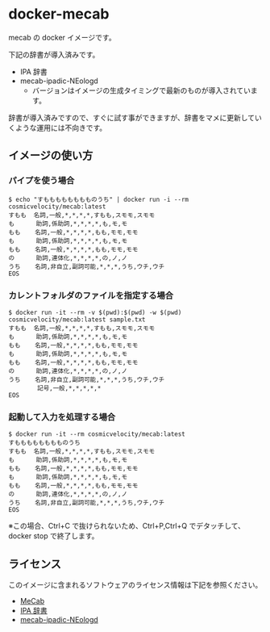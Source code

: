 # docker-mecab
mecab の docker イメージです。

下記の辞書が導入済みです。

- IPA 辞書
- mecab-ipadic-NEologd
    - バージョンはイメージの生成タイミングで最新のものが導入されています。

辞書が導入済みですので、すぐに試す事ができますが、辞書をマメに更新していくような運用には不向きです。

## イメージの使い方

### パイプを使う場合

    $ echo "すもももももももものうち" | docker run -i --rm cosmicvelocity/mecab:latest
    すもも  名詞,一般,*,*,*,*,すもも,スモモ,スモモ
    も      助詞,係助詞,*,*,*,*,も,モ,モ
    もも    名詞,一般,*,*,*,*,もも,モモ,モモ
    も      助詞,係助詞,*,*,*,*,も,モ,モ
    もも    名詞,一般,*,*,*,*,もも,モモ,モモ
    の      助詞,連体化,*,*,*,*,の,ノ,ノ
    うち    名詞,非自立,副詞可能,*,*,*,うち,ウチ,ウチ
    EOS

### カレントフォルダのファイルを指定する場合

    $ docker run -it --rm -v $(pwd):$(pwd) -w $(pwd) cosmicvelocity/mecab:latest sample.txt
    すもも  名詞,一般,*,*,*,*,すもも,スモモ,スモモ
    も      助詞,係助詞,*,*,*,*,も,モ,モ
    もも    名詞,一般,*,*,*,*,もも,モモ,モモ
    も      助詞,係助詞,*,*,*,*,も,モ,モ
    もも    名詞,一般,*,*,*,*,もも,モモ,モモ
    の      助詞,連体化,*,*,*,*,の,ノ,ノ
    うち    名詞,非自立,副詞可能,*,*,*,うち,ウチ,ウチ
            記号,一般,*,*,*,*,*
    EOS

### 起動して入力を処理する場合

    $ docker run -it --rm cosmicvelocity/mecab:latest
    すもももももももものうち
    すもも  名詞,一般,*,*,*,*,すもも,スモモ,スモモ
    も      助詞,係助詞,*,*,*,*,も,モ,モ
    もも    名詞,一般,*,*,*,*,もも,モモ,モモ
    も      助詞,係助詞,*,*,*,*,も,モ,モ
    もも    名詞,一般,*,*,*,*,もも,モモ,モモ
    の      助詞,連体化,*,*,*,*,の,ノ,ノ
    うち    名詞,非自立,副詞可能,*,*,*,うち,ウチ,ウチ
    EOS

※この場合、Ctrl+C で抜けられないため、Ctrl+P,Ctrl+Q でデタッチして、docker stop で終了します。

## ライセンス
このイメージに含まれるソフトウェアのライセンス情報は下記を参照ください。

- [MeCab](http://taku910.github.io/mecab/)
- [IPA 辞書](http://taku910.github.io/mecab/)
- [mecab-ipadic-NEologd](https://github.com/neologd/mecab-ipadic-neologd/raw/master/COPYING)
